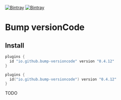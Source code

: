 [![Bintray](https://img.shields.io/bintray/v/ciriti/cdelivery/bumpversion-plugin?color=blue&label=Bintray%20Bump%20Versioncode%20Plugin)](https://bintray.com/ciriti/cdelivery/bumpversion-plugin)
[![Bintray](https://img.shields.io/bintray/v/ciriti/cdelivery/bumpversion-plugin?color=blue&label=Gradle%20Portal%20bumpversion-plugin)](https://plugins.gradle.org/plugin/io.github.bump-versioncode)

# Bump versionCode

## Install

```groovy
plugins {
  id "io.github.bump-versioncode" version "0.4.12"
}
```
```kotlin
plugins {
  id("io.github.bump-versioncode") version "0.4.12"
}
```

TODO